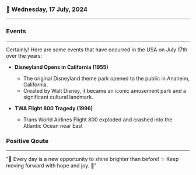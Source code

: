 ### 📅 Wednesday, 17 July, 2024
------
### Events
------
Certainly! Here are some events that have occurred in the USA on July 17th over the years:

- **Disneyland Opens in California (1955)**
  - The original Disneyland theme park opened to the public in Anaheim, California.
  - Created by Walt Disney, it became an iconic amusement park and a significant cultural landmark.

- **TWA Flight 800 Tragedy (1996)**
  - Trans World Airlines Flight 800 exploded and crashed into the Atlantic Ocean near East
### Positive Qoute
------
"🌟 Every day is a new opportunity to shine brighter than before! ✨ Keep moving forward with hope and joy. 🌈"
